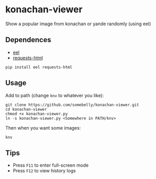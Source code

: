# konachan-viewer
Show a popular image from konachan or yande randomly (using eel)

## Dependences

 - [eel](https://github.com/samuelhwilliams/Eel)
 - [requests-html](https://github.com/psf/requests-html)

```
pip install eel requests-html
```

## Usage

Add to path (change `knv` to whatever you like):
```
git clone https://github.com/somebelly/konachan-viewer.git
cd konachan-viewer
chmod +x konachan-viewer.py
ln -s konachan-viewer.py <Somewhere in PATH/knv>
```

Then when you want some images:
```
knv
```

## Tips
 - Press `F11` to enter full-screen mode
 - Press `F12` to view history logs
